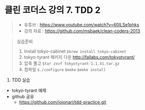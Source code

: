 클린 코더스 강의 7. TDD 2
=============================

> * 유튜브 : https://www.youtube.com/watch?v=60lLSe1phks
> * 강의 자료 : https://github.com/msbaek/clean-coders-2013

> 실습준비
>  1. Install tokyo-cabinet
> ```$brew install tokyo-cabinet```
> 2. tokyo-tyrant 패키지 다운
> http://fallabs.com/tokyotyrant/
> 3. 압축 풀고
> ```$tar zxvf tokyotyrant-1.1.41.tar.gz```
> 4. 컴파일
> ```$./configure```
> ```$make```
> ```$make install```

1. TDD 실습
  * tokyo-tyrant 예제
  * github 공유
    - https://github.com/jojonari/tdd-practice.git
